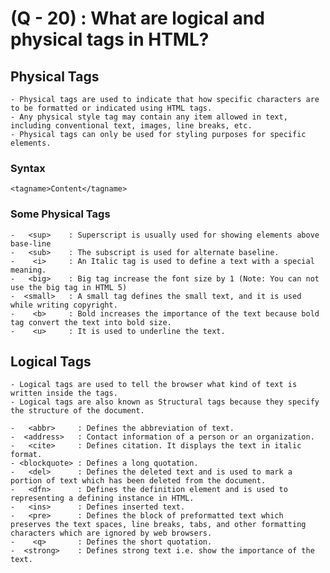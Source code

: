 # (Q - 20) : What are logical and physical tags in HTML?

## Physical Tags
    - Physical tags are used to indicate that how specific characters are to be formatted or indicated using HTML tags.
    - Any physical style tag may contain any item allowed in text, including conventional text, images, line breaks, etc.
    - Physical tags can only be used for styling purposes for specific elements.

### Syntax
    <tagname>Content</tagname>
    
### Some Physical Tags
    -   <sup>    : Superscript is usually used for showing elements above base-line 
    -   <sub>    : The subscript is used for alternate baseline.
    -    <i>     : An Italic tag is used to define a text with a special meaning. 
    -   <big>    : Big tag increase the font size by 1 (Note: You can not use the big tag in HTML 5)
    -  <small>   : A small tag defines the small text, and it is used while writing copyright.
    -    <b>     : Bold increases the importance of the text because bold tag convert the text into bold size.
    -    <u>     : It is used to underline the text.


## Logical Tags
    - Logical tags are used to tell the browser what kind of text is written inside the tags.
    - Logical tags are also known as Structural tags because they specify the structure of the document.

    -   <abbr>     : Defines the abbreviation of text.
    -  <address>   : Contact information of a person or an organization.
    -   <cite>     : Defines citation. It displays the text in italic format.
    - <blockquote> : Defines a long quotation.
    -   <del>      : Defines the deleted text and is used to mark a portion of text which has been deleted from the document.
    -   <dfn>      : Defines the definition element and is used to representing a defining instance in HTML.
    -   <ins>      : Defines inserted text.
    -   <pre>      : Defines the block of preformatted text which preserves the text spaces, line breaks, tabs, and other formatting characters which are ignored by web browsers.
    -    <q>       : Defines the short quotation.
    -  <strong>    : Defines strong text i.e. show the importance of the text.

